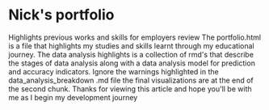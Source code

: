 # Nick's portfolio
 Highlights previous works and skills for employers review
 The portfolio.html is a file that highlights my studies and skills learnt through my educational journey.
 The data analysis highlights is a collection of rmd's that describe the stages of data analysis along with a data analysis model for prediction and accuracy indicators. Ignore the warnings highlighted in the data_analysis_breakdown .md file the final visualizations are at the end of the second chunk.
 Thanks for viewing this article and hope you'll be with me as I begin my development journey
